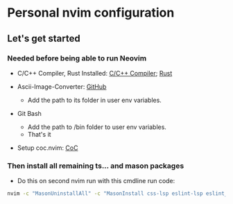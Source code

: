 # Personal nvim configuration

## Let's get started

### Needed before being able to run Neovim

-   C/C++ Compiler, Rust Installed: [C/C++ Compiler](https://www.freecodecamp.org/news/how-to-install-c-and-cpp-compiler-on-windows/); [Rust](https://www.rust-lang.org/)

-   Ascii-Image-Converter: [GitHub](https://github.com/TheZoraiz/ascii-image-converter#windows)

    -   Add the path to its folder in user env variables.

-   Git Bash

    -   Add the path to /bin folder to user env variables.
    -   That's it

-   Setup coc.nvim: [CoC](https://github.com/neoclide/coc.nvim)

### Then install all remaining ts... and mason packages

-   Do this on second nvim run with this cmdline run code:

```sh
nvim -c "MasonUninstallAll" -c "MasonInstall css-lsp eslint-lsp eslint_d json-lsp jsonld-lsp jsonlint lua-language-server markdown-toc marksman markdownlint prettier prettierd rust-analyzer stylelint stylelint-lsp tailwindcss-language-server ts-standard typescript-language-server svelte-language-server prisma-language-server" -c "TSInstall javascript tsx jsx typescript lua rust svelte prisma css" -c "MasonUpdateAll" -c "!echo 'When everything is done.... you can now close nvim with :q (maybe 3x times)'"
```
